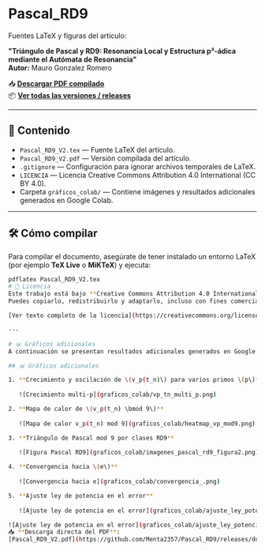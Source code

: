 # Pascal_RD9

Fuentes LaTeX y figuras del artículo:

**"Triángulo de Pascal y RD9: Resonancia Local y Estructura p²-ádica mediante el Autómata de Resonancia"**  
**Autor:** Mauro Gonzalez Romero  

📥 **[Descargar PDF compilado](https://github.com/Menta2357/Pascal_RD9/releases/download/v1.0.0/Pascal_RD9_V2.pdf)**  
📦 **[Ver todas las versiones / releases](https://github.com/Menta2357/Pascal_RD9/releases)**

---

## 📄 Contenido
- `Pascal_RD9_V2.tex` — Fuente LaTeX del artículo.
- `Pascal_RD9_V2.pdf` — Versión compilada del artículo.
- `.gitignore` — Configuración para ignorar archivos temporales de LaTeX.
- `LICENCIA` — Licencia Creative Commons Attribution 4.0 International (CC BY 4.0).
- Carpeta `gráficos_colab/` — Contiene imágenes y resultados adicionales generados en Google Colab.

---

## 🛠 Cómo compilar
Para compilar el documento, asegúrate de tener instalado un entorno LaTeX (por ejemplo **TeX Live** o **MiKTeX**) y ejecuta:

```bash
pdflatex Pascal_RD9_V2.tex
# 📜 Licencia
Este trabajo está bajo **Creative Commons Attribution 4.0 International (CC BY 4.0)**.  
Puedes copiarlo, redistribuirlo y adaptarlo, incluso con fines comerciales, siempre que se dé el crédito apropiado al autor original.

[Ver texto completo de la licencia](https://creativecommons.org/licenses/by/4.0/)

---

# 📊 Gráficos adicionales
A continuación se presentan resultados adicionales generados en Google Colab que complementan el análisis del artículo.

## 📊 Gráficos adicionales

1. **Crecimiento y oscilación de \(v_p(t_n)\) para varios primos \(p\)**
   
   ![Crecimiento multi‑p](graficos_colab/vp_tn_multi_p.png)

2. **Mapa de calor de \(v_p(t_n) \bmod 9\)**
   
   ![Mapa de calor v_p(t_n) mod 9](graficos_colab/heatmap_vp_mod9.png)

3. **Triángulo de Pascal mod 9 por clases RD9**
   
   ![Figura Pascal RD9](graficos_colab/imagenes_pascal_rd9_figura2.png)

4. **Convergencia hacia \(e\)**
   
   ![Convergencia hacia e](graficos_colab/convergencia_.png)

5. **Ajuste ley de potencia en el error**
   
   ![Ajuste ley de potencia en el error](graficos_colab/ajuste_ley_potencia_error.png)

![Ajuste ley de potencia en el error](graficos_colab/ajuste_ley_potencia_error.png)
📥 **Descarga directa del PDF**:  
[Pascal_RD9_V2.pdf](https://github.com/Menta2357/Pascal_RD9/releases/download/v1.0.0/Pascal_RD9_V2.pdf)

